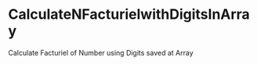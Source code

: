 CalculateNFacturielwithDigitsInArray
====================================

Calculate Facturiel of Number using Digits saved at Array